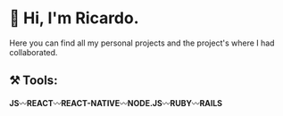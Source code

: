 # 👋 Hi, I'm Ricardo.
Here you can find all my personal projects and the project's where I had collaborated.
## ⚒ Tools:
**JS**〰**REACT**〰**REACT-NATIVE**〰**NODE.JS**〰**RUBY**〰**RAILS**
